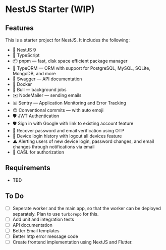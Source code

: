 # NestJS Starter (WIP)

## Features

This is a starter project for NestJS. It includes the following:

- 🚀 NestJS 9
- 📖 TypeScript
- 📦 pnpm — fast, disk space efficient package manager
- 📕 TypeORM — ORM with support for PostgreSQL, MySQL, SQLite, MongoDB, and more
- 📃 Swagger — API documentation
- 🚢 Docker
- 👷 Bull — background jobs
- ✉️ NodeMailer — sending emails
- 📊 Sentry — Application Monitoring and Error Tracking
- 😉 Conventional commits — with auto emoji
- 🛡️ JWT Authentication
- 🛡️ Sign in with Google with link to existing account feature
- 🔐 Recover password and email verification using OTP
- 📱 Device login history with logout all devices feature
- ⚠️ Alerting users of new device login, password changes, and email changes through notifications via email
- 💂 CASL for authorization

## Requirements

- TBD

## To Do

- [ ] Seperate worker and the main app, so that the worker can be deployed separately. Plan to use `turborepo` for this.
- [ ] Add unit and integration tests
- [ ] API documentation
- [ ] Better Email templates
- [ ] Better http error message code
- [ ] Create frontend implementation using NextJS and Flutter.
